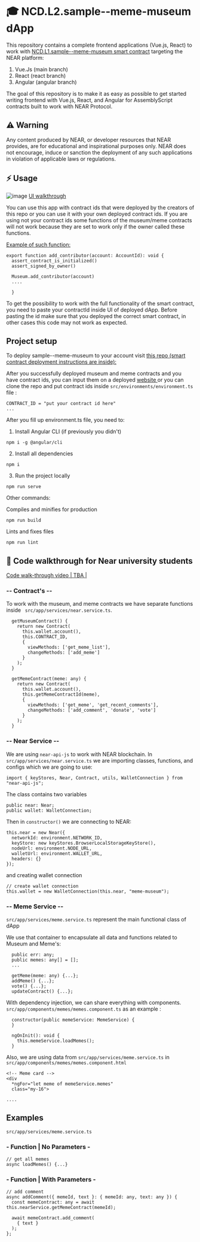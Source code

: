 #  🎓 NCD.L2.sample--meme-museum dApp
This repository contains a complete frontend applications (Vue.js, React) to work with
<a href="https://github.com/Learn-NEAR/NCD.L1.sample--meme-museum" target="_blank">NCD.L1.sample--meme-museum smart contract</a> targeting the NEAR platform:
1. Vue.Js (main branch)
2. React (react branch)
2. Angular (angular branch)

The goal of this repository is to make it as easy as possible to get started writing frontend with Vue.js, React, and Angular for AssemblyScript contracts built to work with NEAR Protocol.


## ⚠️ Warning
Any content produced by NEAR, or developer resources that NEAR provides, are for educational and inspirational purposes only. NEAR does not encourage, induce or sanction the deployment of any such applications in violation of applicable laws or regulations.


## ⚡  Usage
![image](https://user-images.githubusercontent.com/38455192/139825787-9089159c-086e-4f28-b3be-cbf95cc8fa84.png)
<a href="https://www.loom.com/share/3b558ef14d4945338d4220964f075220" target="_blank">UI walkthrough</a>

You can use this app with contract ids that were deployed by the creators of this repo or you can use it with your own deployed contract ids.
If you are using not your contract ids some functions of the museum/meme contracts will not work because they are set to work only if the owner called these functions.

<a href="https://github.com/Learn-NEAR/NCD.L1.sample--meme-museum/blob/8c5d025d363f89fdcc7335d58d61a8e3307cd95a/src/museum/assembly/index.ts#L137" target="_blank">Example of such  function:</a>
```
export function add_contributor(account: AccountId): void {
  assert_contract_is_initialized()
  assert_signed_by_owner()

  Museum.add_contributor(account)
  ....
  
  }

```

To get the possibility to work with the full functionality of the smart contract, you need to paste your contractId inside UI of deployed dApp.
Before pasting the id make sure that you deployed the correct smart contract, in other cases this code may not work as expected.

## Project setup
To deploy sample--meme-museum to your account visit <a href="https://github.com/Learn-NEAR/NCD.L1.sample--meme-museum/" target="_blank">this repo (smart contract deployment instructions are inside):</a>

After you successfully deployed museum and meme contracts and you have contract ids, you can input them on a deployed <a href="sample-thanks.onrender.com/" target="_blank">website </a> or you can clone the repo and put contract ids inside ``` src/environments/environment.ts ``` file :

```
CONTRACT_ID = "put your contract id here"
...
```

After you fill up environment.ts file, you need to:

1. Install Angular CLI (if previously you didn't)
```
npm i -g @angular/cli
```

2. Install all dependencies
```
npm i
```
3. Run the project locally
```
npm run serve
```

Other commands:

Compiles and minifies for production
```
npm run build
```
Lints and fixes files
```
npm run lint
```

## 👀 Code walkthrough for Near university students

<a href="" >Code walk-through video | TBA |</a>

### -- Contract's --

To work with the museum, and meme contracts we have separate functions inside ``` src/app/services/near.service.ts```.
```
  getMuseumContract() {
    return new Contract(
      this.wallet.account(),
      this.CONTRACT_ID,
      {
        viewMethods: ['get_meme_list'],
        changeMethods: ['add_meme']
      }
    );
  }

  getMemeContract(meme: any) {
    return new Contract(
      this.wallet.account(),
      this.getMemeContractId(meme),
      {
        viewMethods: ['get_meme', 'get_recent_comments'],
        changeMethods: ['add_comment', 'donate', 'vote']
      }
    );
  }
```

### -- Near Service --

We are using ```near-api-js``` to work with NEAR blockchain. In ``` src/app/services/near.service.ts ``` we are importing classes, functions, and configs which we are going to use:
```
import { keyStores, Near, Contract, utils, WalletConnection } from "near-api-js";
```

The class contains two variables
```
public near: Near;
public wallet: WalletConnection;
```

Then in ``` constructor() ``` we are connecting to NEAR:
```
this.near = new Near({
  networkId: environment.NETWORK_ID,
  keyStore: new keyStores.BrowserLocalStorageKeyStore(),
  nodeUrl: environment.NODE_URL,
  walletUrl: environment.WALLET_URL,
  headers: {}
});
``` 
and creating wallet connection
```
// create wallet connection
this.wallet = new WalletConnection(this.near, "meme-museum");
```


### -- Meme Service --

``` src/app/services/meme.service.ts ``` represent the main functional class of dApp

We use that container to encapsulate all data and functions related to Museum and Meme's:
```
  public err: any;
  public memes: any[] = [];
  ...
  
  getMeme(meme: any) {...};
  addMeme() {...};
  vote() {...};
  updateContract() {...};
```

With dependency injection, we can share everything with components. ``` src/app/components/memes/memes.component.ts ``` as an example :
```
  constructor(public memeService: MemeService) {
  }

  ngOnInit(): void {
    this.memeService.loadMemes();
  }
```

Also, we are using data from  ```src/app/services/meme.service.ts``` in ``` src/app/components/memes/memes.component.html ```
```
<!-- Meme card -->
<div
  *ngFor="let meme of memeService.memes"
  class="my-16">
  
....
```

## Examples
``` src/app/services/meme.service.ts ```
### - Function | No Parameters -
```
// get all memes
async loadMemes() {...}
```

### - Function | With Parameters -
```
// add comment
async addComment({ memeId, text }: { memeId: any, text: any }) {
  const memeContract: any = await this.nearService.getMemeContract(memeId);

  await memeContract.add_comment(
    { text }
  );
};
```
